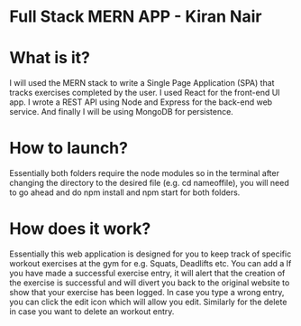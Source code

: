 # Full Stack MERN APP - Kiran Nair

# What is it?
I will used the MERN stack to write a Single Page Application (SPA) that tracks exercises completed by the user. I used React for the front-end UI app. I wrote a REST API using Node and Express for the back-end web service. And finally I will be using MongoDB for persistence.

# How to launch?
Essentially both folders require the node modules so in the terminal after changing the directory to the desired file (e.g. cd nameoffile), you will need to go ahead and do npm install and npm start for both folders.

# How does it work?
Essentially this web application is designed for you to keep track of specific workout exercises at the gym for e.g. Squats, Deadlifts etc. You can add a If you have made a successful exercise entry, it will alert that the creation of the exercise is successful and will divert you back to the original website to show that your exercise has been logged. In case you type a wrong entry, you can click the edit icon which will allow you edit. Similarly for the delete in case you want to delete an workout entry.

